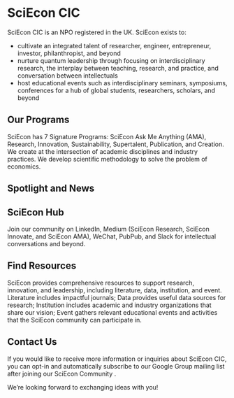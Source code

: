 # SciEcon CIC

SciEcon CIC is an NPO registered in the UK. SciEcon exists to:

- cultivate an integrated talent of researcher, engineer, entrepreneur, investor, philanthropist, and beyond
- nurture quantum leadership through focusing on interdisciplinary research, the interplay between teaching, research, and practice, and conversation between intellectuals
- host educational events such as interdisciplinary seminars, symposiums, conferences for a hub of global students, researchers, scholars, and beyond

 ## Our Programs 

 SciEcon has 7 Signature Programs: SciEcon Ask Me Anything (AMA), Research, Innovation, Sustainability, Supertalent, Publication, and Creation. We create at the intersection of academic disciplines and industry practices. We develop scientific methodology to solve the problem of economics. 

## Spotlight and News

<!-- Need to update the content here -->

## SciEcon Hub

Join our community on LinkedIn, Medium (SciEcon Research, SciEcon Innovate, and SciEcon AMA),  WeChat, PubPub, and Slack for intellectual conversations and beyond. 

## Find Resources

SciEcon provides comprehensive resources to support research, innovation, and leadership, including literature, data, institution, and event. Literature includes impactful journals; Data provides useful data sources for research; Institution includes academic and industry organizations that share our vision; Event gathers relevant educational events and activities that the SciEcon community can participate in. 

## Contact Us 

If you would like to receive more information or inquiries about SciEcon CIC, you can opt-in and automatically subscribe to our Google Group mailing list after joining our SciEcon Community <!--[Directed to SciEcon Hub - How to join page] -->.

We’re looking forward to exchanging ideas with you!





